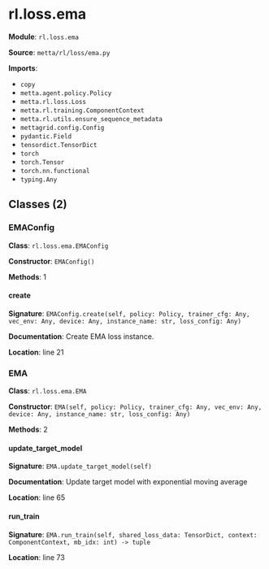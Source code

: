 # rl.loss.ema

**Module**: `rl.loss.ema`

**Source**: `metta/rl/loss/ema.py`

**Imports**:
- `copy`
- `metta.agent.policy.Policy`
- `metta.rl.loss.Loss`
- `metta.rl.training.ComponentContext`
- `metta.rl.utils.ensure_sequence_metadata`
- `mettagrid.config.Config`
- `pydantic.Field`
- `tensordict.TensorDict`
- `torch`
- `torch.Tensor`
- `torch.nn.functional`
- `typing.Any`

## Classes (2)

### EMAConfig

**Class**: `rl.loss.ema.EMAConfig`

**Constructor**: `EMAConfig()`

**Methods**: 1

#### create

**Signature**: `EMAConfig.create(self, policy: Policy, trainer_cfg: Any, vec_env: Any, device: Any, instance_name: str, loss_config: Any)`

**Documentation**: Create EMA loss instance.

**Location**: line 21


### EMA

**Class**: `rl.loss.ema.EMA`

**Constructor**: `EMA(self, policy: Policy, trainer_cfg: Any, vec_env: Any, device: Any, instance_name: str, loss_config: Any)`

**Methods**: 2

#### update_target_model

**Signature**: `EMA.update_target_model(self)`

**Documentation**: Update target model with exponential moving average

**Location**: line 65

#### run_train

**Signature**: `EMA.run_train(self, shared_loss_data: TensorDict, context: ComponentContext, mb_idx: int) -> tuple`

**Location**: line 73


